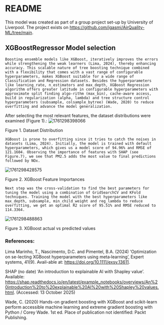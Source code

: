 # README

This model was created as part of a group project set-up by University of Liverpool. The project exists on https://github.com/jgasmi/AirQuality-ML/tree/main.

## XGBoostRegressor Model selection


    Boosting ensemble models like XGBoost, iteratively improves the errors while strengthening the weak learners (Lima, 2024), thereby enhancing accuracy. This scalable nature of tree boosting technique combined with a flexibility that comes with a vast range of configurable hyperparameters, makes XGBoost suitable for a wide range of Classification and Regression datasets. Besides the hyperparameters like learning_rate, n_estimators and max_depth, XGBoost Regression algorithm offers greater latitude in configurable hyperparameters with approximate split finding algo-rithm (max_bin), cache-aware access, build in regularization (alpha, lambda) and tree structure control hyperparameters (subsample, colsample_bytree) (Wade, 2020) to reduce overfitting and advance the model generalization.
After selecting the most relevant features, the dataset distributions were examined (Figure 1).:
![1761298398066](image/README/1761298398066.png)

Figure 1. Dataset Distribution

    XGBoost is prone to overfitting since it tries to catch the noises in datasets (Lima, 2024). Initially, the model is trained with default hyperparameters, which gives us a model score of 94.96% and RMSE of 121.1604. Observing the importance of features with SHAP (see Figure.7), we see that PM2.5 adds the most value to final predictions followed by NOx. 

![1761298428575](image/README/1761298428575.png)

Figure 2. XGBoost Feature Importances

    Next step was the cross-validation to find the best parameters for tuning the model using a combination of GridSearchCV and KFold techniques. Training the model with the best hyperparameters like max_depth, subsample, min_child_weight and reg_lambda to reduce overfitting, we get an optimal R2 score of 95.51% and RMSE reduced to 114.3364.

![1761298488863](image/README/1761298488863.png)

Figure 3. XGBoost actual vs predicted values


### References:

Lima Marinho, T., Nascimento, D.C. and Pimentel, B.A. (2024) ‘Optimization on se-lecting XGBoost hyperparameters using meta‐learning’, Expert systems, 41(9). Avail-able at: https://doi.org/10.1111/exsy.13611.

SHAP (no date) ‘An introduction to explainable AI with Shapley value’. Available: https://shap.readthedocs.io/en/latest/example_notebooks/overviews/An%20introduction%20to%20explainable%20AI%20with%20Shapley%20values.html. (Accessed: 13 October 2025)

Wade, C. (2020) Hands-on gradient boosting with XGBoost and scikit-learn perform accessible machine learning and extreme gradient boosting with Python / Corey Wade. 1st ed. Place of publication not identified: Packt Publishing.